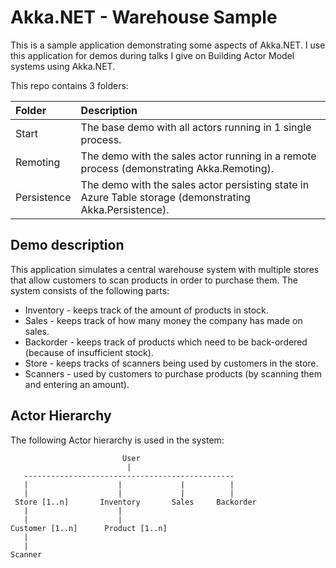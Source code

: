 # Akka.NET - Warehouse Sample
This is a sample application demonstrating some aspects of Akka.NET. I use this application for demos during talks I give on Building Actor Model systems using Akka.NET.

This repo contains 3 folders:

| Folder      | Description                                                                                             |
|:------------|:--------------------------------------------------------------------------------------------------------|
| Start       | The base demo with all actors running in 1 single process.                                              |
| Remoting    | The demo with the sales actor running in a remote process (demonstrating Akka.Remoting).                |
| Persistence | The demo with the sales actor persisting state in Azure Table storage (demonstrating Akka.Persistence). | 

## Demo description
This application simulates a central warehouse system with multiple stores that allow customers to scan products in order to purchase them. The system consists of the following parts:

* Inventory - keeps track of the amount of products in stock.
* Sales - keeps track of how many money the company has made on sales.
* Backorder - keeps track of products which need to be back-ordered (because of insufficient stock).
* Store - keeps tracks of scanners being used by customers in the store.
* Scanners - used by customers to purchase products (by scanning them and entering an amount).

## Actor Hierarchy
The following Actor hierarchy is used in the system:

```
                         User
                          |
   -----------------------------------------------
   |                    |             |          |  
   |                    |             |          |
 Store [1..n]       Inventory       Sales     Backorder
   |                    |           
   |                    |
Customer [1..n]      Product [1..n]
   |
   |
Scanner
```

